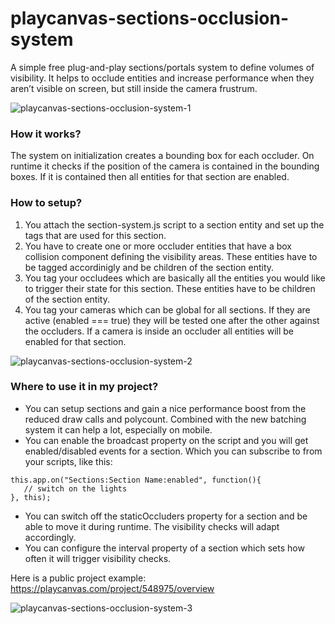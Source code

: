 # playcanvas-sections-occlusion-system
A simple free plug-and-play sections/portals system to define volumes of visibility. It helps to occlude entities and increase performance when they aren’t visible on screen, but still inside the camera frustrum.

![playcanvas-sections-occlusion-system-1](https://forum-files-playcanvas-com.s3-eu-west-1.amazonaws.com/optimized/2X/f/f2b7dfef7ff83ca623306cd8d7040222030eb541_1_690x424.gif)

### How it works?
The system on initialization creates a bounding box for each occluder. On runtime it checks if the position of the camera is contained in the bounding boxes. If it is contained then all entities for that section are enabled.

### How to setup?
1. You attach the section-system.js script to a section entity and set up the tags that are used for this section.
2. You have to create one or more occluder entities that have a box collision component defining the visibility areas. These entities have to be tagged accordinigly and be children of the section entity.
3. You tag your occludees which are basically all the entities you would like to trigger their state for this section. These entities have to be children of the section entity.
4. You tag your cameras which can be global for all sections. If they are active (enabled === true) they will be tested one after the other against the occluders. If a camera is inside an occluder all entities will be enabled for that section.

![playcanvas-sections-occlusion-system-2](https://forum-files-playcanvas-com.s3-eu-west-1.amazonaws.com/original/2X/3/3fb5f1b2e87917bc4dc1eb1c61fc6d466128b0b8.png)

### Where to use it in my project?

- You can setup sections and gain a nice performance boost from the reduced draw calls and polycount. Combined with the new batching system it can help a lot, especially on mobile.
- You can enable the broadcast property on the script and you will get enabled/disabled events for a section. Which you can subscribe to from your scripts, like this:
```
this.app.on("Sections:Section Name:enabled", function(){
   // switch on the lights
}, this);
```
- You can switch off the staticOccluders property for a section and be able to move it during runtime. The visibility checks will adapt accordingly.
- You can configure the interval property of a section which sets how often it will trigger visibility checks.

Here is a public project example:
https://playcanvas.com/project/548975/overview

![playcanvas-sections-occlusion-system-3](https://forum-files-playcanvas-com.s3-eu-west-1.amazonaws.com/optimized/2X/0/0fabfaca29faaa440a64c70730d40190ef044ac4_1_690x430.png)
